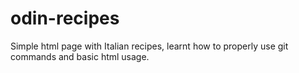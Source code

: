 # odin-recipes
  Simple html page with Italian recipes, learnt how to properly use git commands and basic html usage.